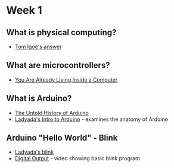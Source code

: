 # Week 1

## What is physical computing?

* [Tom Igoe's answer](http://www.tigoe.com/blog/what-is-physical-computing/)

## What are microcontrollers?

* [You Are Already Living Inside a Computer](https://www.theatlantic.com/technology/archive/2017/09/you-are-already-living-inside-a-computer/539193/)

## What is Arduino?

* [The Untold History of Arduino](https://arduinohistory.github.io/)
* [Ladyada's Intro to Arduino](https://learn.adafruit.com/ladyadas-learn-arduino-lesson-number-0/intro) - examines the anatomy of Arduino

## Arduino "Hello World" - Blink

* [Ladyada's blink](https://learn.adafruit.com/ladyadas-learn-arduino-lesson-number-1/introduction)
* [Digital Output](https://vimeo.com/album/2801639/video/86534049) - video showing basic blink program



